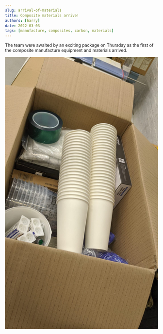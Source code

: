 ```yaml
---
slug: arrival-of-materials
title: Composite materials arrive! 
authors: [harry]
date: 2022-03-03
tags: [manufacture, composites, carbon, materials]
---
```


The team were awaited by an exciting package on Thursday as the first of the composite manufacture equipment and materials arrived.

![composite materials arrive](./images/material-arrival.jpeg)